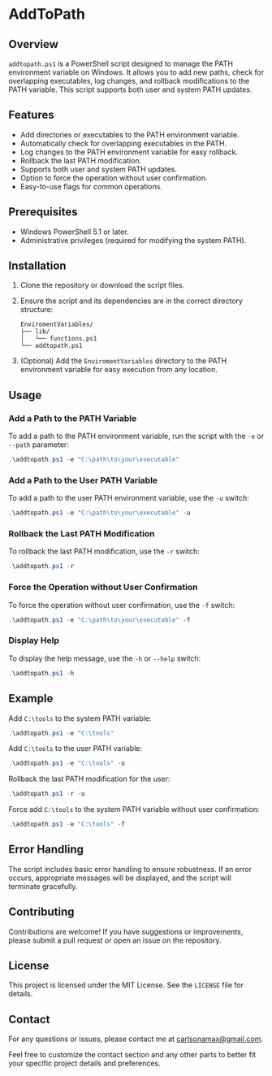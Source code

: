 # AddToPath

## Overview

`addtopath.ps1` is a PowerShell script designed to manage the PATH environment variable on Windows. It allows you to add new paths, check for overlapping executables, log changes, and rollback modifications to the PATH variable. This script supports both user and system PATH updates.

## Features

- Add directories or executables to the PATH environment variable.
- Automatically check for overlapping executables in the PATH.
- Log changes to the PATH environment variable for easy rollback.
- Rollback the last PATH modification.
- Supports both user and system PATH updates.
- Option to force the operation without user confirmation.
- Easy-to-use flags for common operations.

## Prerequisites

- Windows PowerShell 5.1 or later.
- Administrative privileges (required for modifying the system PATH).

## Installation

1. Clone the repository or download the script files.
2. Ensure the script and its dependencies are in the correct directory structure:

    ```
    EnviromentVariables/
    ├── lib/
    │   └── functions.ps1
    └── addtopath.ps1
    ```

3. (Optional) Add the `EnviromentVariables` directory to the PATH environment variable for easy execution from any location.

## Usage

### Add a Path to the PATH Variable

To add a path to the PATH environment variable, run the script with the `-e` or `--path` parameter:

```powershell
.\addtopath.ps1 -e "C:\path\to\your\executable"
```

### Add a Path to the User PATH Variable

To add a path to the user PATH environment variable, use the `-u` switch:

```powershell
.\addtopath.ps1 -e "C:\path\to\your\executable" -u
```

### Rollback the Last PATH Modification

To rollback the last PATH modification, use the `-r` switch:

```powershell
.\addtopath.ps1 -r
```

### Force the Operation without User Confirmation

To force the operation without user confirmation, use the `-f` switch:

```powershell
.\addtopath.ps1 -e "C:\path\to\your\executable" -f
```

### Display Help

To display the help message, use the `-h` or `--help` switch:

```powershell
.\addtopath.ps1 -h
```

## Example

Add `C:\tools` to the system PATH variable:

```powershell
.\addtopath.ps1 -e "C:\tools"
```

Add `C:\tools` to the user PATH variable:

```powershell
.\addtopath.ps1 -e "C:\tools" -u
```

Rollback the last PATH modification for the user:

```powershell
.\addtopath.ps1 -r -u
```

Force add `C:\tools` to the system PATH variable without user confirmation:

```powershell
.\addtopath.ps1 -e "C:\tools" -f
```

## Error Handling

The script includes basic error handling to ensure robustness. If an error occurs, appropriate messages will be displayed, and the script will terminate gracefully.

## Contributing

Contributions are welcome! If you have suggestions or improvements, please submit a pull request or open an issue on the repository.

## License

This project is licensed under the MIT License. See the `LICENSE` file for details.

## Contact

For any questions or issues, please contact me at carlsonamax@gmail.com.

Feel free to customize the contact section and any other parts to better fit your specific project details and preferences.
